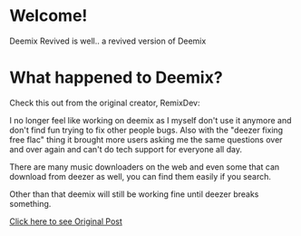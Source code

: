 # Welcome!
Deemix Revived is well.. a revived version of Deemix

# What happened to Deemix?
Check this out from the original creator, RemixDev:

I no longer feel like working on deemix as I myself don't use it anymore and don't find fun trying to fix other people bugs. Also with the "deezer fixing free flac" thing it brought more users asking me the same questions over and over again and can't do tech support for everyone all day.

There are many music downloaders on the web and even some that can download from deezer as well, you can find them easily if you search.

Other than that deemix will still be working fine until deezer breaks something. 

[Click here to see Original Post]([https://www.reddit.com/r/deemix/comments/zlswiz/last_update_is_now_out/])
